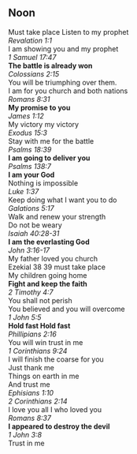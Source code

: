 ## Noon
Must take place Listen to my prophet  
_Revalation 1:1_  
I am showing you and my prophet  
_1 Samuel 17:47_  
**The battle is already won**  
_Colossians 2:15_  
You will be triumphing over them.  
I am for you church and both nations  
_Romans 8:31_  
**My promise to you**  
_James 1:12_  
My victory my victory  
_Exodus 15:3_  
Stay with me for the battle  
_Psalms 18:39_  
**I am going to deliver you**  
_Psalms 138:7_  
**I am your God**  
Nothing is impossible  
_Luke 1:37_  
Keep doing what I want you to do  
_Galations 5:17_  
Walk and renew your strength  
Do not be weary  
_Isaiah 40:28-31_  
**I am the everlasting God**  
_John 3:16-17_  
My father loved you church  
Ezekial 38 39 must take place  
My children going home  
**Fight and keep the faith**  
_2 Timothy 4:7_  
You shall not perish  
You believed and you will overcome  
_1 John 5:5_  
**Hold fast Hold fast**  
_Phillipians 2:16_  
You will win trust in me  
_1 Corinthians 9:24_  
I will finish the coarse for you  
Just thank me  
Things on earth in me  
And trust me  
_Ephisians 1:10_  
_2 Corinthians 2:14_  
I love you all I who loved you  
_Romans 8:37_  
**I appeared to destroy the devil**  
_1 John 3:8_  
Trust in me  
